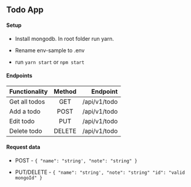 ## Todo App

#### Setup

- Install mongodb. In root folder run yarn.

- Rename env-sample to .env 

- run `yarn start` or `npm start`
    
#### Endpoints

| Functionality        |    Method     |         Endpoint   |
| :------------------- |:-------------:| ------------------:|
| Get all todos        | GET           | /api/v1/todo       |
| Add a todo           | POST          | /api/v1/todo       |
| Edit todo            | PUT           | /api/v1/todo       |
| Delete todo          | DELETE        | /api/v1/todo       |

#### Request data

- POST - `{
"name": "string',
"note": "string"
}`

- PUT/DELETE - 
`{
"name": "string',
"note": "string"
"id": "valid mongoId"
}`



